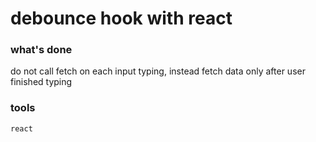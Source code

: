 # debounce hook with react

### what's done

do not call fetch on each input typing, instead fetch data only after user finished typing

### tools

`react`

